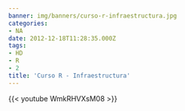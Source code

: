 ```yaml
---
banner: img/banners/curso-r-infraestructura.jpg
categories:
- NA
date: 2012-12-18T11:28:35.000Z
tags:
- HD
- R
- 2
title: 'Curso R - Infraestructura'
---
```


 

{{< youtube WmkRHVXsM08 >}}
